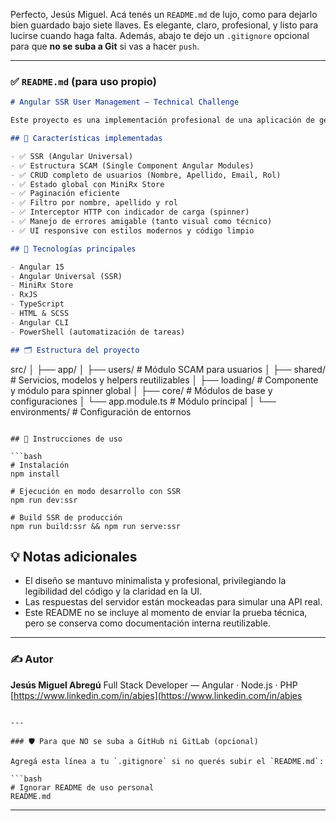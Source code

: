 Perfecto, Jesús Miguel. Acá tenés un `README.md` de lujo, como para dejarlo bien guardado bajo siete llaves. Es elegante, claro, profesional, y listo para lucirse cuando haga falta. Además, abajo te dejo un `.gitignore` opcional para que **no se suba a Git** si vas a hacer `push`.

---

### ✅ `README.md` (para uso propio)

```markdown
# Angular SSR User Management — Technical Challenge

Este proyecto es una implementación profesional de una aplicación de gestión de usuarios utilizando Angular 15 con Server Side Rendering (Angular Universal). Fue desarrollada como parte de una evaluación técnica para una vacante de desarrollador Full Stack Senior.

## 📌 Características implementadas

- ✅ SSR (Angular Universal)
- ✅ Estructura SCAM (Single Component Angular Modules)
- ✅ CRUD completo de usuarios (Nombre, Apellido, Email, Rol)
- ✅ Estado global con MiniRx Store
- ✅ Paginación eficiente
- ✅ Filtro por nombre, apellido y rol
- ✅ Interceptor HTTP con indicador de carga (spinner)
- ✅ Manejo de errores amigable (tanto visual como técnico)
- ✅ UI responsive con estilos modernos y código limpio

## 🧰 Tecnologías principales

- Angular 15
- Angular Universal (SSR)
- MiniRx Store
- RxJS
- TypeScript
- HTML & SCSS
- Angular CLI
- PowerShell (automatización de tareas)

## 🗂️ Estructura del proyecto

```

src/
│
├── app/
│   ├── users/               # Módulo SCAM para usuarios
│   ├── shared/              # Servicios, modelos y helpers reutilizables
│   ├── loading/             # Componente y módulo para spinner global
│   ├── core/                # Módulos de base y configuraciones
│   └── app.module.ts        # Módulo principal
│
└── environments/            # Configuración de entornos

````

## 🚀 Instrucciones de uso

```bash
# Instalación
npm install

# Ejecución en modo desarrollo con SSR
npm run dev:ssr

# Build SSR de producción
npm run build:ssr && npm run serve:ssr
````

## 💡 Notas adicionales

* El diseño se mantuvo minimalista y profesional, privilegiando la legibilidad del código y la claridad en la UI.
* Las respuestas del servidor están mockeadas para simular una API real.
* Este README no se incluye al momento de enviar la prueba técnica, pero se conserva como documentación interna reutilizable.

---

### ✍ Autor

**Jesús Miguel Abregú**
Full Stack Developer — Angular · Node.js · PHP
[https://www.linkedin.com/in/abjes](https://www.linkedin.com/in/abjes

````

---

### 🛡️ Para que NO se suba a GitHub ni GitLab (opcional)

Agregá esta línea a tu `.gitignore` si no querés subir el `README.md`:

```bash
# Ignorar README de uso personal
README.md
````

---

